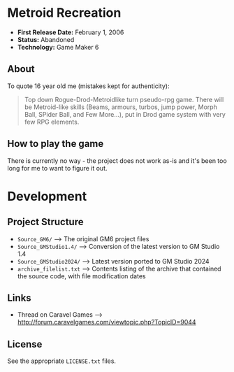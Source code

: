 # Metroid Recreation

 - **First Release Date:** February 1, 2006
 - **Status:** Abandoned
 - **Technology:** Game Maker 6


## About
To quote 16 year old me (mistakes kept for authenticity):

> Top down Rogue-Drod-Metroidlike turn pseudo-rpg game. There will be
Metroid-like skills (Beams, armours, turbos, jump power, Morph Ball,
SPider Ball, and Few More...), put in Drod game system with very few RPG elements.


## How to play the game
There is currently no way - the project does not work as-is and it's been too
long for me to want to figure it out.



# Development
## Project Structure
 - `Source_GM6/` ⟶ The original GM6 project files
 - `Source_GMStudio1.4/` ⟶ Conversion of the latest version to GM Studio 1.4
 - `Source_GMStudio2024/` ⟶ Latest version ported to GM Studio 2024
 - `archive_filelist.txt` ⟶ Contents listing of the archive that contained the
   source code, with file modification dates


## Links
 - Thread on Caravel Games ⟶ http://forum.caravelgames.com/viewtopic.php?TopicID=9044


## License
See the appropriate `LICENSE.txt` files.